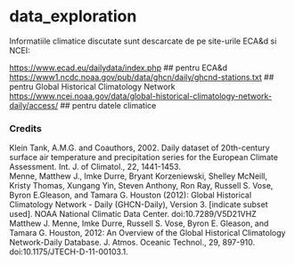 # data_exploration

Informatiile climatice discutate sunt descarcate de pe site-urile ECA&d si NCEI:

<url> https://www.ecad.eu/dailydata/index.php </url> ## pentru ECA&d <br> 
<url> https://www1.ncdc.noaa.gov/pub/data/ghcn/daily/ghcnd-stations.txt </url> ## pentru Global Historical Climatology Network
<url> https://www.ncei.noaa.gov/data/global-historical-climatology-network-daily/access/ </url> ## pentru datele climatice

### Credits
Klein Tank, A.M.G. and Coauthors, 2002. Daily dataset of 20th-century surface air temperature and precipitation series for the European Climate Assessment. Int. J. of Climatol., 22, 1441-1453. <br> 
Menne, Matthew J., Imke Durre, Bryant Korzeniewski, Shelley McNeill, Kristy Thomas, Xungang Yin, Steven Anthony, Ron Ray, Russell S. Vose, Byron E.Gleason, and Tamara G. Houston (2012): Global Historical Climatology Network - Daily (GHCN-Daily), Version 3. [indicate subset used]. NOAA National Climatic Data Center. doi:10.7289/V5D21VHZ <br> 
Matthew J. Menne, Imke Durre, Russell S. Vose, Byron E. Gleason, and Tamara G. Houston, 2012: An Overview of the Global Historical Climatology Network-Daily Database. J. Atmos. Oceanic Technol., 29, 897-910. doi:10.1175/JTECH-D-11-00103.1.
